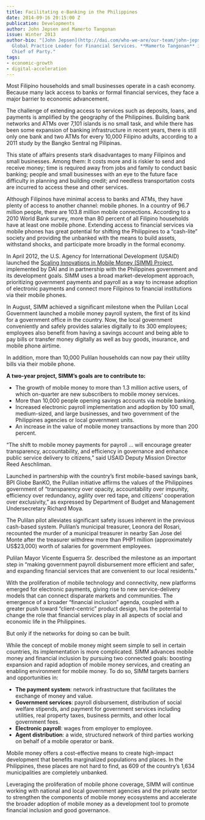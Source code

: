 ```yaml
---
title: Facilitating e-Banking in the Philippines
date: 2014-09-16 20:15:00 Z
publication: Developments
author: John Jepsen and Mamerto Tangonan
issue: Winter 2013
author-bio: "[John Jepsen](http://dai.com/who-we-are/our-team/john-jepsen) is DAI’s
  Global Practice Leader for Financial Services. **Mamerto Tangonan** is the SIMM
  Chief of Party."
tags:
- economic-growth
- digital-acceleration
---
```


<p>Most Filipino households and small businesses operate in a cash economy. Because many lack access to banks or formal financial services, they face a major barrier to economic advancement.</p>



<p>The challenge of extending access to services such as deposits, loans, and payments is amplified by the geography of the Philippines. Building bank networks and ATMs over 7,101 islands is no small task, and while there has been some expansion of banking infrastructure in recent years, there is still only one bank and two ATMs for every 10,000 Filipino adults, according to a 2011 study by the Bangko Sentral ng Pilipinas.</p>
<p>This state of affairs presents stark disadvantages to many Filipinos and small businesses. Among them: It costs more and is riskier to send and receive money; time is required away from jobs and family to conduct basic banking; people and small businesses with an eye to the future face difficulty in planning and building credit; and needless transportation costs are incurred to access these and other services.</p>
<p>Although Filipinos have minimal access to banks and ATMs, they have plenty of access to another channel: mobile phones. In a country of 96.7 million people, there are 103.8 million mobile connections. According to a 2010 World Bank survey, more than 80 percent of all Filipino households have at least one mobile phone. Extending access to financial services via mobile phones has great potential for shifting the Philippines to a “cash-lite” society and providing the unbanked with the means to build assets, withstand shocks, and participate more broadly in the formal economy.</p>
<p>In April 2012, the U.S. Agency for International Development (USAID) launched the <a href="http://dai.com/our-work/projects/philippines—scaling-innovations-mobile-money-simm-project">Scaling Innovations in Mobile Money (SIMM) Project</a>, implemented by DAI and in partnership with the Philippines government and its development goals. SIMM uses a broad market-development approach, prioritizing government payments and payroll as a way to increase adoption of electronic payments and connect more Filipinos to financial institutions via their mobile phones.</p>
<p>In August, SIMM achieved a significant milestone when the Pulilan Local Government launched a mobile money payroll system, the first of its kind for a government office in the country. Now, the local government conveniently and safely provides salaries digitally to its 300 employees; employees also benefit from having a savings account and being able to pay bills or transfer money digitally as well as buy goods, insurance, and mobile phone airtime.</p>
<p>In addition, more than 10,000 Pulilan households can now pay their utility bills via their mobile phone.</p>
<aside>
  <p><strong>A two-year project, SIMM’s goals are to contribute to:</strong></p>
  <ul>
    <li>The growth of mobile money to more than 1.3 million active users, of which on-quarter are new subscribers to mobile money services.</li>
    <li>More than 10,000 people opening savings accounts via mobile banking.</li>
    <li>Increased electronic payroll implementation and adoption by 100 small, medium-sized, and large businesses, and two government of the Philippines agencies or local government units.</li>
    <li>An increase in the value of mobile money transactions by more than 200 percent.</li>
  </ul>
</aside>
<p>“The shift to mobile money payments for payroll … will encourage greater transparency, accountability, and efficiency in governance and enhance public service delivery to citizens,” said USAID Deputy Mission Director Reed Aeschliman.</p>
<p>Launched in partnership with the country’s first mobile-based savings bank, BPI Globe BanKO, the Pulilan initiative affirms the values of the Philippines government of “transparency over opacity, accountability over impunity, efficiency over redundancy, agility over red tape, and citizens’ cooperation over exclusivity,” as expressed by Department of Budget and Management Undersecretary Richard Moya.</p>
<p>The Pulilan pilot alleviates significant safety issues inherent in the previous cash-based system. Pulilan’s municipal treasurer, Leonora del Rosari, recounted the murder of a municipal treasurer in nearby San Jose del Monte after the treasurer withdrew more than PHP1 million (approximately US$23,000) worth of salaries for government employees.</p>
<p>Pulilan Mayor Vicente Esguerra Sr. described the milestone as an important step in “making government payroll disbursement more efficient and safer, and expanding financial services that are convenient to our local residents."</p>
<p>With the proliferation of mobile technology and connectivity, new platforms emerged for electronic payments, giving rise to new service-delivery models that can connect disparate markets and communities. The emergence of a broader “financial inclusion” agenda, coupled with a greater push toward “client-centric” product design, has the potential to change the role that financial services play in all aspects of social and economic life in the Philippines.</p>
<p>But only if the networks for doing so can be built.</p>
<p>While the concept of mobile money might seem simple to sell in certain countries, its implementation is more complicated. SIMM advances mobile money and financial inclusion by pursuing two connected goals: boosting expansion and rapid adoption of mobile money services, and creating an enabling environment for mobile money. To do so, SIMM targets barriers and opportunities in:</p>
<ul>
  <li><strong>The payment system</strong>: network infrastructure that facilitates the exchange of money and value.</li>
  <li><strong>Government services</strong>: payroll disbursement, distribution of social welfare stipends, and payment for government services including utilities, real property taxes, business permits, and other local government fees.</li>
  <li><strong>Electronic payroll</strong>: wages from employer to employee.</li>
  <li><strong>Agent distribution</strong>: a wide, structured network of third parties working on behalf of a mobile operator or bank.</li>
</ul>
<p>Mobile money offers a cost-effective means to create high-impact development that benefits marginalized populations and places. In the Philippines, these places are not hard to find, as 609 of the country’s 1,634 municipalities are completely unbanked.</p>
<p>Leveraging the proliferation of mobile phone coverage, SIMM will continue working with national and local government agencies and the private sector to strengthen the components of mobile money ecosystems and accelerate the broader adoption of mobile money as a development tool to promote financial inclusion and good governance.</p>
